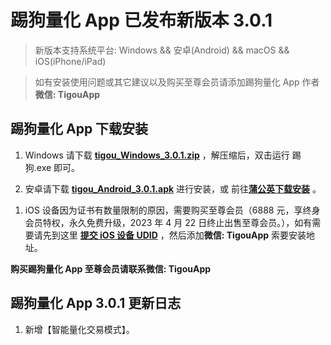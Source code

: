 # 踢狗量化 App 已发布新版本 3.0.1

> 新版本支持系统平台: Windows && 安卓(Android) && macOS && iOS(iPhone/iPad)

> 如有安装使用问题或其它建议以及购买至尊会员请添加踢狗量化 App 作者**微信: TigouApp**

## 踢狗量化 App 下载安装

1. Windows 请下载 [**tigou_Windows_3.0.1.zip**](https://gitee.com/TiGou/tigou_quant/releases/download/3.0.1/tigou_Windows_3.0.1.zip) ，解压缩后，双击运行 踢狗.exe 即可。

1. 安卓请下载 [**tigou_Android_3.0.1.apk**](https://gitee.com/TiGou/tigou_quant/releases/download/3.0.1/tigou_Android_3.0.1.apk) 进行安装，或 前往[**蒲公英下载安装**](https://gitee.com/link?target=https%3A%2F%2Fwww.pgyer.com%2Ftigou_android) 。

<!-- 1. macOS 请下载 [**tigou_macOS_3.0.1.zip**](https://gitee.com/TiGou/tigou_quant/releases/download/3.0.1/tigou_macOS_3.0.1.zip) ，解压缩后，将 踢狗.app 拷贝到 应用程序(Applications) 文件夹即可 -->

1. iOS 设备因为证书有数量限制的原因，需要购买至尊会员（6888 元，享终身会员特权，永久免费升级，2023 年 4 月 22 日终止出售至尊会员。），如有需要请先到这里 [**提交 iOS 设备 UDID**](https://gitee.com/link?target=https%3A%2F%2Fwww.pgyer.com%2Ftools%2Fudid%3Fsl%3Dn7DO) ，然后添加**微信: TigouApp** 索要安装地址。

**购买踢狗量化 App 至尊会员请联系微信: TigouApp**

## 踢狗量化 App 3.0.1 更新日志

1. 新增【智能量化交易模式】。
